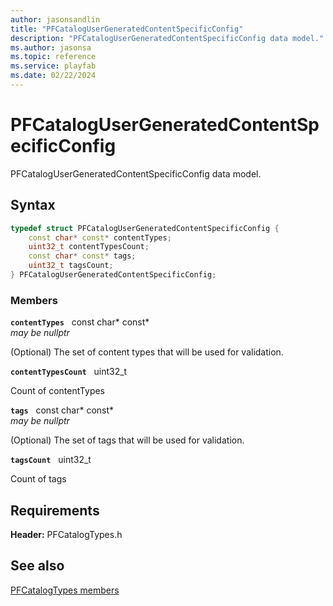 ```yaml
---
author: jasonsandlin
title: "PFCatalogUserGeneratedContentSpecificConfig"
description: "PFCatalogUserGeneratedContentSpecificConfig data model."
ms.author: jasonsa
ms.topic: reference
ms.service: playfab
ms.date: 02/22/2024
---
```


# PFCatalogUserGeneratedContentSpecificConfig  

PFCatalogUserGeneratedContentSpecificConfig data model.  

## Syntax  
  
```cpp
typedef struct PFCatalogUserGeneratedContentSpecificConfig {  
    const char* const* contentTypes;  
    uint32_t contentTypesCount;  
    const char* const* tags;  
    uint32_t tagsCount;  
} PFCatalogUserGeneratedContentSpecificConfig;  
```
  
### Members  
  
**`contentTypes`** &nbsp; const char* const*  
*may be nullptr*  
  
(Optional) The set of content types that will be used for validation.
  
**`contentTypesCount`** &nbsp; uint32_t  
  
Count of contentTypes
  
**`tags`** &nbsp; const char* const*  
*may be nullptr*  
  
(Optional) The set of tags that will be used for validation.
  
**`tagsCount`** &nbsp; uint32_t  
  
Count of tags
  
  
## Requirements  
  
**Header:** PFCatalogTypes.h
  
## See also  
[PFCatalogTypes members](../pfcatalogtypes_members.md)  

  
  
